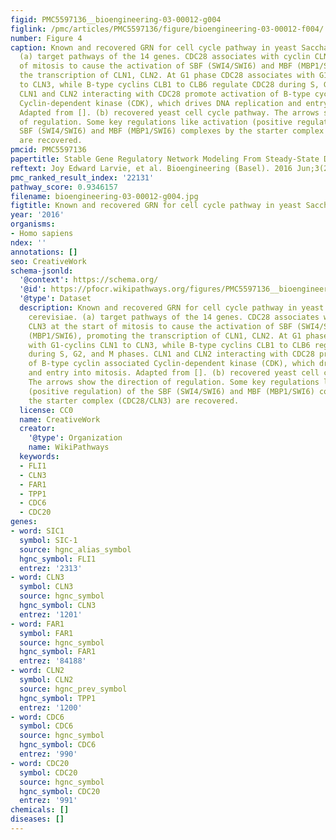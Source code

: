```yaml
---
figid: PMC5597136__bioengineering-03-00012-g004
figlink: /pmc/articles/PMC5597136/figure/bioengineering-03-00012-f004/
number: Figure 4
caption: Known and recovered GRN for cell cycle pathway in yeast Saccharomyces cerevisiae.
  (a) target pathways of the 14 genes. CDC28 associates with cyclin CLN3 at the start
  of mitosis to cause the activation of SBF (SWI4/SWI6) and MBF (MBP1/SWI6), promoting
  the transcription of CLN1, CLN2. At G1 phase CDC28 associates with G1-cyclins CLN1
  to CLN3, while B-type cyclins CLB1 to CLB6 regulate CDC28 during S, G2, and M phases.
  CLN1 and CLN2 interacting with CDC28 promote activation of B-type cyclin associated
  Cyclin-dependent kinase (CDK), which drives DNA replication and entry into mitosis.
  Adapted from []. (b) recovered yeast cell cycle pathway. The arrows show the direction
  of regulation. Some key regulations like activation (positive regulation) of the
  SBF (SWI4/SWI6) and MBF (MBP1/SWI6) complexes by the starter complex (CDC28/CLN3)
  are recovered.
pmcid: PMC5597136
papertitle: Stable Gene Regulatory Network Modeling From Steady-State Data .
reftext: Joy Edward Larvie, et al. Bioengineering (Basel). 2016 Jun;3(2):12.
pmc_ranked_result_index: '22131'
pathway_score: 0.9346157
filename: bioengineering-03-00012-g004.jpg
figtitle: Known and recovered GRN for cell cycle pathway in yeast Saccharomyces cerevisiae
year: '2016'
organisms:
- Homo sapiens
ndex: ''
annotations: []
seo: CreativeWork
schema-jsonld:
  '@context': https://schema.org/
  '@id': https://pfocr.wikipathways.org/figures/PMC5597136__bioengineering-03-00012-g004.html
  '@type': Dataset
  description: Known and recovered GRN for cell cycle pathway in yeast Saccharomyces
    cerevisiae. (a) target pathways of the 14 genes. CDC28 associates with cyclin
    CLN3 at the start of mitosis to cause the activation of SBF (SWI4/SWI6) and MBF
    (MBP1/SWI6), promoting the transcription of CLN1, CLN2. At G1 phase CDC28 associates
    with G1-cyclins CLN1 to CLN3, while B-type cyclins CLB1 to CLB6 regulate CDC28
    during S, G2, and M phases. CLN1 and CLN2 interacting with CDC28 promote activation
    of B-type cyclin associated Cyclin-dependent kinase (CDK), which drives DNA replication
    and entry into mitosis. Adapted from []. (b) recovered yeast cell cycle pathway.
    The arrows show the direction of regulation. Some key regulations like activation
    (positive regulation) of the SBF (SWI4/SWI6) and MBF (MBP1/SWI6) complexes by
    the starter complex (CDC28/CLN3) are recovered.
  license: CC0
  name: CreativeWork
  creator:
    '@type': Organization
    name: WikiPathways
  keywords:
  - FLI1
  - CLN3
  - FAR1
  - TPP1
  - CDC6
  - CDC20
genes:
- word: SIC1
  symbol: SIC-1
  source: hgnc_alias_symbol
  hgnc_symbol: FLI1
  entrez: '2313'
- word: CLN3
  symbol: CLN3
  source: hgnc_symbol
  hgnc_symbol: CLN3
  entrez: '1201'
- word: FAR1
  symbol: FAR1
  source: hgnc_symbol
  hgnc_symbol: FAR1
  entrez: '84188'
- word: CLN2
  symbol: CLN2
  source: hgnc_prev_symbol
  hgnc_symbol: TPP1
  entrez: '1200'
- word: CDC6
  symbol: CDC6
  source: hgnc_symbol
  hgnc_symbol: CDC6
  entrez: '990'
- word: CDC20
  symbol: CDC20
  source: hgnc_symbol
  hgnc_symbol: CDC20
  entrez: '991'
chemicals: []
diseases: []
---
```

